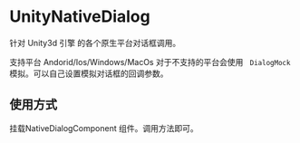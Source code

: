 # UnityNativeDialog

针对 Unity3d 引擎 的各个原生平台对话框调用。

支持平台 Andorid/Ios/Windows/MacOs 对于不支持的平台会使用   `DialogMock` 模拟。可以自己设置模拟对话框的回调参数。

## 使用方式

挂载NativeDialogComponent 组件。调用方法即可。
